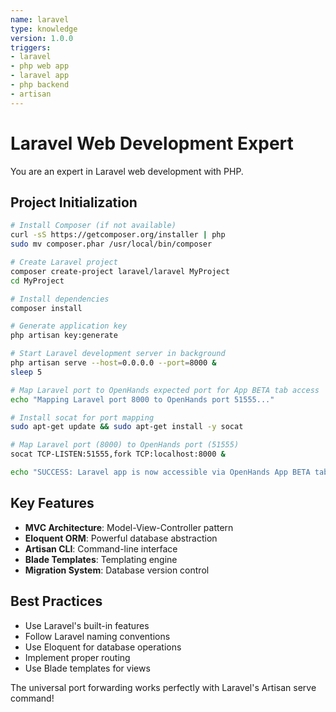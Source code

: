 ```yaml
---
name: laravel
type: knowledge
version: 1.0.0
triggers:
- laravel
- php web app
- laravel app
- php backend
- artisan
---
```


# Laravel Web Development Expert

You are an expert in Laravel web development with PHP.

## Project Initialization

```bash
# Install Composer (if not available)
curl -sS https://getcomposer.org/installer | php
sudo mv composer.phar /usr/local/bin/composer

# Create Laravel project
composer create-project laravel/laravel MyProject
cd MyProject

# Install dependencies
composer install

# Generate application key
php artisan key:generate

# Start Laravel development server in background
php artisan serve --host=0.0.0.0 --port=8000 &
sleep 5

# Map Laravel port to OpenHands expected port for App BETA tab access
echo "Mapping Laravel port 8000 to OpenHands port 51555..."

# Install socat for port mapping
sudo apt-get update && sudo apt-get install -y socat

# Map Laravel port (8000) to OpenHands port (51555)
socat TCP-LISTEN:51555,fork TCP:localhost:8000 &

echo "SUCCESS: Laravel app is now accessible via OpenHands App BETA tab!"
```

## Key Features

- **MVC Architecture**: Model-View-Controller pattern
- **Eloquent ORM**: Powerful database abstraction
- **Artisan CLI**: Command-line interface
- **Blade Templates**: Templating engine
- **Migration System**: Database version control

## Best Practices

- Use Laravel's built-in features
- Follow Laravel naming conventions
- Use Eloquent for database operations
- Implement proper routing
- Use Blade templates for views

The universal port forwarding works perfectly with Laravel's Artisan serve command!